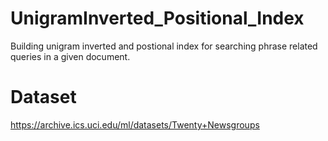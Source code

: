 # UnigramInverted_Positional_Index
Building unigram inverted and postional index for searching phrase related queries in a given document.

# Dataset
https://archive.ics.uci.edu/ml/datasets/Twenty+Newsgroups
